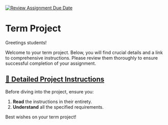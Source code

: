 [![Review Assignment Due Date](https://classroom.github.com/assets/deadline-readme-button-24ddc0f5d75046c5622901739e7c5dd533143b0c8e959d652212380cedb1ea36.svg)](https://classroom.github.com/a/ce7f2lmI)
# Term Project

Greetings students!

Welcome to your term project. Below, you will find crucial details and a link to comprehensive instructions. Please review them thoroughly to ensure successful completion of your assignment.

## [📎 Detailed Project Instructions](https://yong-zhuang.github.io/gvsu-cis371/semester-project.html)

Before diving into the project, ensure you:

1. **Read** the instructions in their entirety.
2. **Understand** all the specified requirements.

Best wishes on your term project!